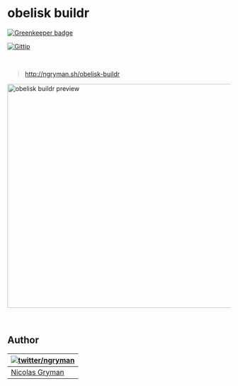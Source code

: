 # obelisk buildr

[![Greenkeeper badge](https://badges.greenkeeper.io/ngryman/obelisk-buildr.svg)](https://greenkeeper.io/)

[![Gittip](http://img.shields.io/gittip/ngryman.svg)](https://www.gittip.com/ngryman/)

<br>

> http://ngryman.sh/obelisk-buildr

<p>
  <img width="722" height="505" src="preview.png" alt="obelisk buildr preview">
</p>

<br>

## Author

| [![twitter/ngryman](http://gravatar.com/avatar/2e1c2b5e153872e9fb021a6e4e376ead?size=70)](http://twitter.com/ngryman "Follow @ngryman on Twitter") |
|---|
| [Nicolas Gryman](http://ngryman.sh) |
